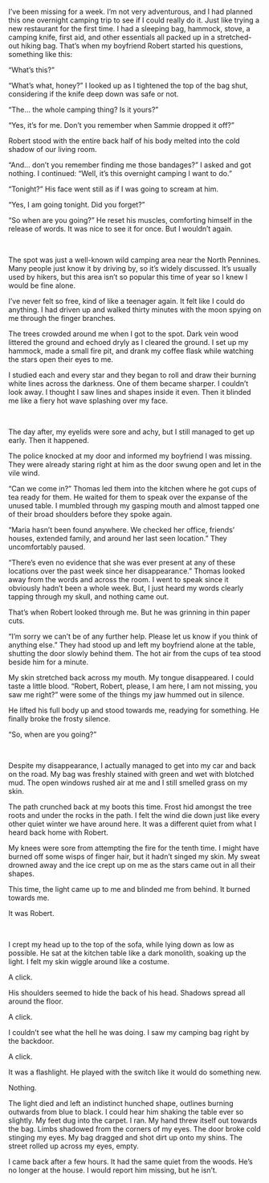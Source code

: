 I’ve been missing for a week. I’m not very adventurous, and I had planned this one overnight camping trip to see if I could really do it. Just like trying a new restaurant for the first time. I had a sleeping bag, hammock, stove, a camping knife, first aid, and other essentials all packed up in a stretched-out hiking bag. That’s when my boyfriend Robert started his questions, something like this:

“What’s this?”

“What’s what, honey?” I looked up as I tightened the top of the bag shut, considering if the knife deep down was safe or not.

“The… the whole camping thing? Is it yours?”

“Yes, it’s for me. Don’t you remember when Sammie dropped it off?”

Robert stood with the entire back half of his body melted into the cold shadow of our living room.

“And… don’t you remember finding me those bandages?” I asked and got nothing. I continued: “Well, it’s this overnight camping I want to do.”

“Tonight?” His face went still as if I was going to scream at him.

“Yes, I am going tonight. Did you forget?”

“So when are you going?” He reset his muscles, comforting himself in the release of words. It was nice to see it for once. But I wouldn’t again.

&#x200B;

The spot was just a well-known wild camping area near the North Pennines. Many people just know it by driving by, so it’s widely discussed. It’s usually used by hikers, but this area isn’t so popular this time of year so I knew I would be fine alone.

I’ve never felt so free, kind of like a teenager again. It felt like I could do anything. I had driven up and walked thirty minutes with the moon spying on me through the finger branches.

The trees crowded around me when I got to the spot. Dark vein wood littered the ground and echoed dryly as I cleared the ground. I set up my hammock, made a small fire pit, and drank my coffee flask while watching the stars open their eyes to me.

I studied each and every star and they began to roll and draw their burning white lines across the darkness. One of them became sharper. I couldn’t look away. I thought I saw lines and shapes inside it even. Then it blinded me like a fiery hot wave splashing over my face.

&#x200B;

The day after, my eyelids were sore and achy, but I still managed to get up early. Then it happened.

The police knocked at my door and informed my boyfriend I was missing. They were already staring right at him as the door swung open and let in the vile wind.

“Can we come in?” Thomas led them into the kitchen where he got cups of tea ready for them. He waited for them to speak over the expanse of the unused table. I mumbled through my gasping mouth and almost tapped one of their broad shoulders before they spoke again.

“Maria hasn’t been found anywhere. We checked her office, friends’ houses, extended family, and around her last seen location.” They uncomfortably paused.

“There’s even no evidence that she was ever present at any of these locations over the past week since her disappearance.” Thomas looked away from the words and across the room. I went to speak since it obviously hadn’t been a whole week. But, I just heard my words clearly tapping through my skull, and nothing came out.

That’s when Robert looked through me. But he was grinning in thin paper cuts.

“I’m sorry we can’t be of any further help. Please let us know if you think of anything else.” They had stood up and left my boyfriend alone at the table, shutting the door slowly behind them. The hot air from the cups of tea stood beside him for a minute.

My skin stretched back across my mouth. My tongue disappeared. I could taste a little blood. “Robert, Robert, please, I am here, I am not missing, you saw me right?” were some of the things my jaw hummed out in silence.

He lifted his full body up and stood towards me, readying for something. He finally broke the frosty silence.

“So, when are you going?”

&#x200B;

Despite my disappearance, I actually managed to get into my car and back on the road. My bag was freshly stained with green and wet with blotched mud. The open windows rushed air at me and I still smelled grass on my skin.

The path crunched back at my boots this time. Frost hid amongst the tree roots and under the rocks in the path. I felt the wind die down just like every other quiet winter we have around here. It was a different quiet from what I heard back home with Robert.

My knees were sore from attempting the fire for the tenth time. I might have burned off some wisps of finger hair, but it hadn’t singed my skin. My sweat drowned away and the ice crept up on me as the stars came out in all their shapes.

This time, the light came up to me and blinded me from behind. It burned towards me.

It was Robert.

&#x200B;

I crept my head up to the top of the sofa, while lying down as low as possible. He sat at the kitchen table like a dark monolith, soaking up the light. I felt my skin wiggle around like a costume.

A click.

His shoulders seemed to hide the back of his head. Shadows spread all around the floor.

A click.

I couldn’t see what the hell he was doing. I saw my camping bag right by the backdoor.

A click.

It was a flashlight. He played with the switch like it would do something new.

Nothing.

The light died and left an indistinct hunched shape, outlines burning outwards from blue to black. I could hear him shaking the table ever so slightly. My feet dug into the carpet. I ran. My hand threw itself out towards the bag. Limbs shadowed from the corners of my eyes. The door broke cold stinging my eyes. My bag dragged and shot dirt up onto my shins. The street rolled up across my eyes, empty.

I came back after a few hours. It had the same quiet from the woods. He’s no longer at the house. I would report him missing, but he isn’t.